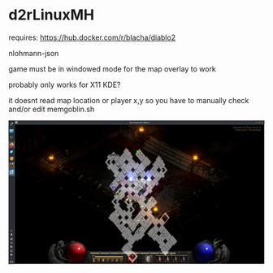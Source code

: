 # d2rLinuxMH


requires: https://hub.docker.com/r/blacha/diablo2

nlohmann-json


game must be in windowed mode for the map overlay to work

probably only works for X11 KDE?


it doesnt read map location or player x,y so you have to manually check and/or edit memgoblin.sh

![picture of maphack](image.png)

